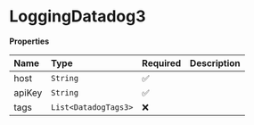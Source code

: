 # LoggingDatadog3

**Properties**

| Name   | Type                 | Required | Description |
| :----- | :------------------- | :------- | :---------- |
| host   | `String`             | ✅       |             |
| apiKey | `String`             | ✅       |             |
| tags   | `List<DatadogTags3>` | ❌       |             |
